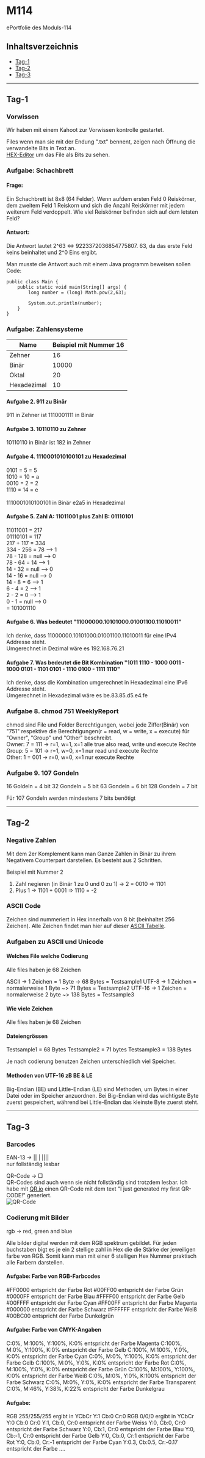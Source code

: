 # M114
ePortfolie des Moduls-114

## Inhaltsverzeichnis
 - [Tag-1](#Tag-1)
 - [Tag-2](#tag-2)
 - [Tag-3](#Tag-3)

---

## Tag-1
### Vorwissen
Wir haben mit einem Kahoot zur Vorwissen kontrolle gestartet.

Files wenn man sie mit der Endung ".txt" bennent, zeigen nach Öffnung die verwandelte Bits in Text an. <br>
[HEX-Editor](https://hexed.it/) um das File als Bits zu sehen.

### Aufgabe: Schachbrett
#### Frage:
Ein Schachbrett ist 8x8 (64 Felder). Wenn aufdem ersten Feld 0 Reiskörner, dem zweitem Feld 1 Reiskorn und sich die Anzahl Reiskörner mit jedem weiterem Feld verdoppelt. Wie viel Reiskörner befinden sich auf dem letsten Feld?

#### Antwort:
Die Antwort lautet 2^63 <=> 9223372036854775807. 63, da das erste Feld keins beinhaltet und 2^0 Eins ergibt. 

Man musste die Antwort auch mit einem Java programm beweisen sollen <br>
Code: 
```
public class Main {
    public static void main(String[] args) {
        long number = (long) Math.pow(2,63);

        System.out.println(number);
    }
}
``` 
### Aufgabe: Zahlensysteme
| Name | Beispiel mit Nummer 16
|------|----------
| Zehner | 16
| Binär | 10000
| Oktal | 20
| Hexadezimal | 10

#### Aufgabe 2. 911 zu Binär 
911 in Zehner ist 1110001111 in Binär

#### Aufgabe 3. 10110110 zu Zehner
10110110 in Binär ist 182 in Zehner

#### Aufgabe 4. 1110001010100101 zu Hexadezimal
0101 = 5 = 5 <br>
1010 = 10 = a <br>
0010 = 2 = 2 <br>
1110 = 14 = e <br>
<br>
1110001010100101 in Binär e2a5 in Hexadezimal

#### Aufgabe 5. Zahl A: 11011001 plus Zahl B: 01110101
11011001 = 217 <br>
01110101 = 117 <br>
217 + 117 = 334 <br>
334 - 256 = 78  --> 1 <br>
78 - 128 = null --> 0 <br>
78 - 64 = 14    --> 1 <br> 
14 - 32 = null  --> 0 <br>
14 - 16 = null  --> 0 <br>
14 - 8 = 6      --> 1 <br>
6 - 4 = 2       --> 1 <br>
2 - 2 = 0       --> 1 <br>
0 - 1 = null    --> 0 <br>
= 101001110

#### Aufgabe 6. Was bedeutet "11000000.10101000.01001100.11010011"
Ich denke, dass 11000000.10101000.01001100.11010011 für eine IPv4 Addresse steht. <br>
Umgerechnet in Dezimal wäre es 192.168.76.21

#### Aufgabe 7. Was bedeutet die Bit Kombination "1011 1110 - 1000 0011 - 1000 0101 - 1101 0101 - 1110 0100 - 1111 1110"
Ich denke, dass die Kombination umgerechnet in Hexadezimal eine IPv6 Addresse steht. <br>
Umgerechnet in Hexadezimal wäre es be.83.85.d5.e4.fe

### Aufgabe 8. chmod 751 WeeklyReport
chmod sind File und Folder Berechtigungen, wobei jede Ziffer(Binär) von "751" respektive die Berechtigungen(r = read, w = write, x = execute) für "Owner", "Group" und "Other" beschreibt.<br>
Owner: 7 = 111 -> r=1, w=1, x=1 alle true also read, write und execute Rechte <br>
Group: 5 = 101 -> r=1, w=0, x=1 nur read und execute Rechte  <br>
Other: 1 = 001 -> r=0, w=0, x=1 nur execute Rechte

### Aufgabe 9. 107 Gondeln
16 Goldeln = 4 bit
32 Gondeln = 5 bit
63 Gondeln = 6 bit
128 Gondeln = 7 bit

Für 107 Gondeln werden mindestens 7 bits benötigt

---

## Tag-2

### Negative Zahlen
Mit dem 2er Komplement kann man Ganze Zahlen in Binär zu ihrem Negativem Counterpart darstellen. Es besteht aus 2 Schritten.

Beispiel mit Nummer 2
1. Zahl negieren (in Binär 1 zu 0 und 0 zu 1) -> 2 = 0010 => 1101
2. Plus 1 -> 1101 + 0001 => 1110 = -2

### ASCII Code

Zeichen sind nummeriert in Hex innerhalb von 8 bit (beinhaltet 256 Zeichen). Alle Zeichen findet man hier auf dieser [ASCII Tabelle](https://www.asciitable.com/).

### Aufgaben zu ASCII und Unicode

#### Welches File welche Codierung
Alle files haben je 68 Zeichen

ASCII -> 1 Zeichen = 1 Byte -> 68 Bytes = Testsample1
UTF-8 -> 1 Zeichen = normalerweise 1 Byte ~> 71 Bytes = Testsample2
UTF-16 -> 1 Zeichen = normalerweise 2 byte ~> 138 Bytes = Testsample3

#### Wie viele Zeichen
Alle files haben je 68 Zeichen

#### Dateiengrössen
Testsample1 = 68 Bytes
Testsample2 = 71 bytes
Testsample3 = 138 Bytes

Je nach codierung benutzen Zeichen unterschiedlich viel Speicher.

#### Methoden von UTF-16 zB BE & LE
Big-Endian (BE) und Little-Endian (LE) sind Methoden, um Bytes in einer Datei oder im Speicher anzuordnen. Bei Big-Endian wird das wichtigste Byte zuerst gespeichert, während bei Little-Endian das kleinste Byte zuerst steht. 

---

## Tag-3

### Barcodes
EAN-13 -> || | |||| <br>
nur follständig lesbar

            
QR-Code -> □ <br>
QR-Codes sind auch wenn sie nicht follständig sind trotzdem lesbar.
Ich habe mit [QR.io](https://qr.io/?gclid=CjwKCAjwvdajBhBEEiwAeMh1U-Uu9-BbSEJWYM0N_ESLBIpEQZYmTlAjXZGp6Vt5J98x6F6oiDjcaBoC8BkQAvD_BwE) einen QR-Code mit dem text "I just generated my first QR-CODE!" generiert. <br>
![QR-Code](/Screenshots/QR-Code.png)

### Codierung mit Bilder
rgb -> red, green and blue

Alle bilder digital werden mit dem RGB spektrum gebildet. Für jeden buchstaben bigt es je ein 2 stellige zahl in Hex die die Stärke der jeweiligen farbe von RGB. Somit kann man mit einer 6 stelligen Hex Nummer praktisch alle Farbern darstellen.

#### Aufgabe: Farbe von RGB-Farbcodes
#FF0000 entspricht der Farbe Rot 
#00FF00 entspricht der Farbe Grün 
#0000FF entspricht der Farbe Blau 
#FFFF00 entspricht der Farbe Gelb 
#00FFFF entspricht der Farbe Cyan 
#FF00FF entspricht der Farbe Magenta 
#000000 entspricht der Farbe Schwarz 
#FFFFFF entspricht der Farbe Weiß 
#00BC00 entspricht der Farbe Dunkelgrün

#### Aufgabe: Farbe von CMYK-Angaben
C:0%, M:100%, Y:100%, K:0% entspricht der Farbe Magenta
C:100%, M:0%, Y:100%, K:0% entspricht der Farbe Gelb
C:100%, M:100%, Y:0%, K:0% entspricht der Farbe Cyan
C:0%, M:0%, Y:100%, K:0% entspricht der Farbe Gelb
C:100%, M:0%, Y:0%, K:0% entspricht der Farbe Rot
C:0%, M:100%, Y:0%, K:0% entspricht der Farbe Grün
C:100%, M:100%, Y:100%, K:0% entspricht der Farbe Weiß
C:0%, M:0%, Y:0%, K:100% entspricht der Farbe Schwarz
C:0%, M:0%, Y:0%, K:0% entspricht der Farbe Transparent
C:0%, M:46%, Y:38%, K:22% entspricht der Farbe Dunkelgrau

#### Aufgabe: 
RGB 255/255/255 ergibt in YCbCr Y:1 Cb:0  Cr:0
RGB 0/0/0 ergibt in YCbCr Y:0 Cb:0  Cr:0
Y:1, Cb:0, Cr:0 entspricht der Farbe Weiss
Y:0, Cb:0, Cr:0 entspricht der Farbe Schwarz
Y:0, Cb:1, Cr:0 entspricht der Farbe Blau
Y:0, Cb:-1, Cr:0 entspricht der Farbe Gelb
Y:0, Cb:0, Cr:1 entspricht der Farbe Rot
Y:0, Cb:0, Cr:-1 entspricht der Farbe Cyan
Y:0.3, Cb:0.5, Cr:-0.17 entspricht der Farbe ....

